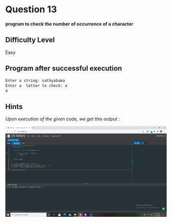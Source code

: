 # Question 13

#### program to check the number of occurrence of a character

## Difficulty Level

Easy

## Program after successful execution

```
Enter a string: sathyabama
Enter a  letter to check: a
4
```

## Hints

*Upon execution of the given code, we get this output :*

![Hint](challenge_13.png)
